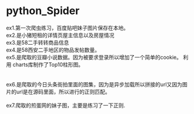 # python_Spider
ex1.第一次爬虫练习，百度贴吧妹子图片保存在本地。
<br>
ex2.是小猪短租的详情页屋主信息以及房屋情况
<br>
ex3.是58二手转转商品信息
<br>
ex4.是58西安二手地区的物品发帖数量。
<br>
ex5.是爬取的豆瓣小说数据。因为被要求登录所以增加了一个简单的cookie。 利用 charts库制作了Top10柱形图。<br>
<br>
<br>
ex6.是爬取的今日头条街拍里面的图集，因为是异步加载所以拼接的url又因为图片的url是在源码里面，所以进行的正则匹配。
<br>
<br>
ex7.爬取的煎蛋网的妹子图，主要是练习了一下正则.

